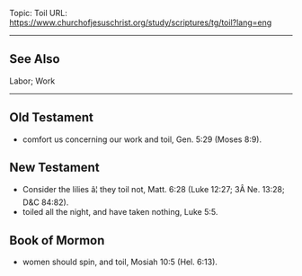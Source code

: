 Topic: Toil
URL: https://www.churchofjesuschrist.org/study/scriptures/tg/toil?lang=eng

---

## See Also

Labor; Work

---

## Old Testament

- comfort us concerning our work and toil, Gen. 5:29 (Moses 8:9).

## New Testament

- Consider the lilies â¦ they toil not, Matt. 6:28 (Luke 12:27; 3Â Ne. 13:28; D&C 84:82).
- toiled all the night, and have taken nothing, Luke 5:5.

## Book of Mormon

- women should spin, and toil, Mosiah 10:5 (Hel. 6:13).


